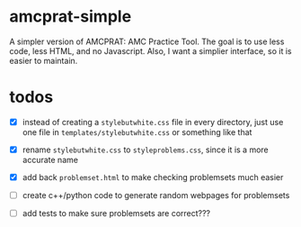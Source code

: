 # amcprat-simple
A simpler version of AMCPRAT: AMC Practice Tool. The goal is to use
less code, less HTML, and no Javascript. Also, I want a simplier
interface, so it is easier to maintain.

# todos
- [x] instead of creating a `stylebutwhite.css` file in every directory, just use one file in `templates/stylebutwhite.css` or something like that
- [x] rename `stylebutwhite.css` to `styleproblems.css`, since it is a more accurate name
- [x] add back `problemset.html` to make checking problemsets much easier
- [ ] create c++/python code to generate random webpages for problemsets
- [ ] add tests to make sure problemsets are correct???

